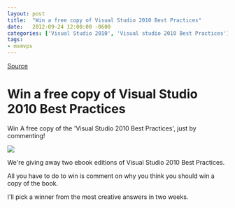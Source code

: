 ```yaml
---
layout: post
title:  "Win a free copy of Visual Studio 2010 Best Practices"
date:   2012-09-24 12:00:00 -0600
categories: ['Visual Studio 2010', 'Visual studio 2010 Best Practices']
tags:
- msmvps
---
```

[Source](http://blogs.msmvps.com/peterritchie/2012/09/25/win-a-free-copy-of-visual-studio-2010-best-practices/ "Permalink to Win a free copy of Visual Studio 2010 Best Practices")

# Win a free copy of Visual Studio 2010 Best Practices

Win A free copy of the 'Visual Studio 2010 Best Practices', just by commenting!

![][1]

We're giving away two ebook editions of Visual Studio 2010 Best Practices.

All you have to do to win is comment on why you think you should win a copy of the book.

I'll pick a winner from the most creative answers in two weeks.

[1]: http://sphotos-a.ak.fbcdn.net/hphotos-ak-ash3/155273_464358956938327_975219555_n.jpg

